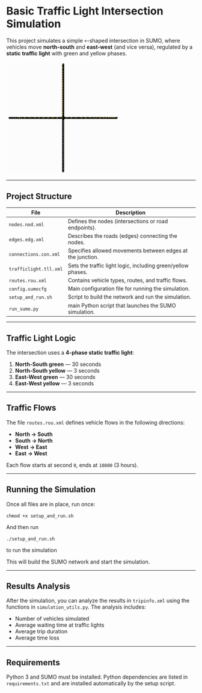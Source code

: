 # Basic Traffic Light Intersection Simulation

This project simulates a simple `+`-shaped intersection in SUMO, where vehicles move **north-south** and **east-west** (and vice versa), regulated by a **static traffic light** with green and yellow phases.

<img src="../assets/simple_intersection.gif" width="300"/>

---

## Project Structure

| File                   | Description                                               |
|------------------------|-----------------------------------------------------------|
| `nodes.nod.xml`        | Defines the nodes (intersections or road endpoints).      |
| `edges.edg.xml`        | Describes the roads (edges) connecting the nodes.         |
| `connections.con.xml`  | Specifies allowed movements between edges at the junction.|
| `trafficlight.tll.xml` | Sets the traffic light logic, including green/yellow phases.|
| `routes.rou.xml`       | Contains vehicle types, routes, and traffic flows.        |
| `config.sumocfg`       | Main configuration file for running the simulation.       |
| `setup_and_run.sh`     | Script to build the network and run the simulation.       |
| `run_sumo.py`          | main Python script that launches the SUMO simulation.     |

---

## Traffic Light Logic

The intersection uses a **4-phase static traffic light**:

1. **North-South green** — 30 seconds  
2. **North-South yellow** — 3 seconds  
3. **East-West green** — 30 seconds  
4. **East-West yellow** — 3 seconds  

---

## Traffic Flows

The file `routes.rou.xml` defines vehicle flows in the following directions:

- **North → South**
- **South → North**
- **West → East**
- **East → West**

Each flow starts at second `0`, ends at `10800` (3 hours).

---

## Running the Simulation

Once all files are in place, run once:

```
chmod +x setup_and_run.sh
```

And then run
```
./setup_and_run.sh
```
to run the simulation

This will build the SUMO network and start the simulation.

---

## Results Analysis

After the simulation, you can analyze the results in `tripinfo.xml` using the functions in `simulation_utils.py`. The analysis includes:

- Number of vehicles simulated
- Average waiting time at traffic lights
- Average trip duration
- Average time loss

---

## Requirements

Python 3 and SUMO must be installed. Python dependencies are listed in `requirements.txt` and are installed automatically by the setup script.
